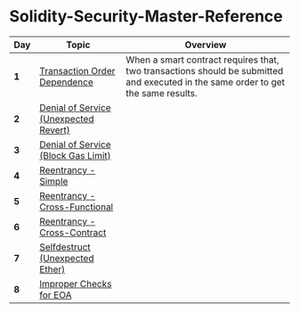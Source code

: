 # Solidity-Security-Master-Reference

Day | Topic | Overview
--- | --- | ---
**1** | [Transaction Order Dependence](/days/day1.md) | When a smart contract requires that, two transactions should be submitted and executed in the same order to get the same results.
**2** | [Denial of Service (Unexpected Revert)](/days/day2.md) |
**3** | [Denial of Service (Block Gas Limit)](/days/day3.md) |
**4** | [Reentrancy - Simple](/days/day4.md) |
**5** | [Reentrancy - Cross-Functional](/days/day5.md) |
**6** | [Reentrancy - Cross-Contract](/days/day6.md) |
**7** | [Selfdestruct (Unexpected Ether)](/days/day7.md) |
**8** | [Improper Checks for EOA](/days/day8.md) |
